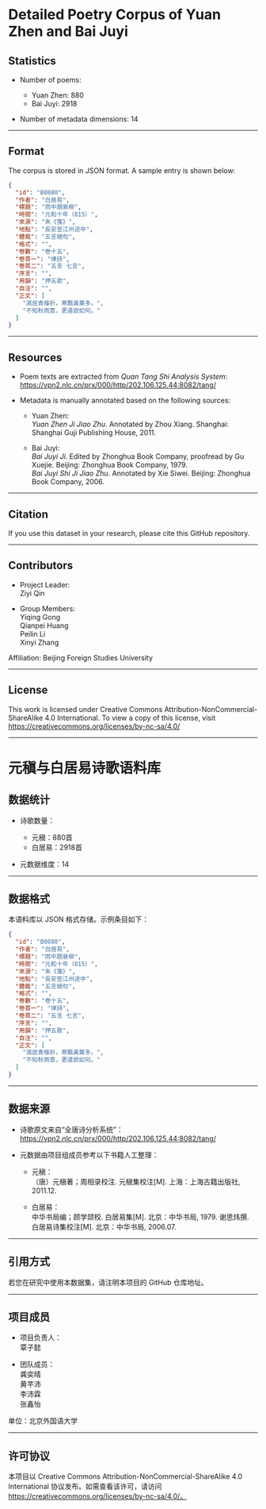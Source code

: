 # Detailed Poetry Corpus of Yuan Zhen and Bai Juyi

## Statistics

- Number of poems:  
  - Yuan Zhen: 880  
  - Bai Juyi: 2918  

- Number of metadata dimensions: 14  

---

## Format

The corpus is stored in JSON format. A sample entry is shown below:

```json
{
  "id": "B0880",
  "作者": "白居易",
  "標題": "雨中題衰柳",
  "時間": "元和十年（815）",
  "來源": "朱《箋》",
  "地點": "長安至江州途中",
  "體裁": "五言絕句",
  "格式": "",
  "卷數": "卷十五",
  "卷首一": "律詩",
  "卷首二": "五言 七言",
  "序言": "",
  "用韻": "押五歌",
  "自注": "",
  "正文": [
    "濕屈青條折，寒飄黃葉多。",
    "不知秋雨意，更遣欲如何。"
  ]
}
```

---

## Resources

- Poem texts are extracted from *Quan Tang Shi Analysis System*:  
  https://vpn2.nlc.cn/prx/000/http/202.106.125.44:8082/tang/

- Metadata is manually annotated based on the following sources:

  - Yuan Zhen:  
    *Yuan Zhen Ji Jiao Zhu*. Annotated by Zhou Xiang. Shanghai: Shanghai Guji Publishing House, 2011.

  - Bai Juyi:  
    *Bai Juyi Ji*. Edited by Zhonghua Book Company, proofread by Gu Xuejie. Beijing: Zhonghua Book Company, 1979.  
    *Bai Juyi Shi Ji Jiao Zhu*. Annotated by Xie Siwei. Beijing: Zhonghua Book Company, 2006.

---

## Citation

If you use this dataset in your research, please cite this GitHub repository.

---

## Contributors

- Project Leader:  
  Ziyi Qin

- Group Members:  
  Yiqing Gong  
  Qianpei Huang  
  Peilin Li  
  Xinyi Zhang  

Affiliation: Beijing Foreign Studies University

---

## License

This work is licensed under Creative Commons Attribution-NonCommercial-ShareAlike 4.0 International. To view a copy of this license, visit https://creativecommons.org/licenses/by-nc-sa/4.0/

---


# 元稹与白居易诗歌语料库

## 数据统计

- 诗歌数量：  
  - 元稹：880首
  - 白居易：2918首 

- 元数据维度：14

---

## 数据格式

本语料库以 JSON 格式存储。示例条目如下：

```json
{
  "id": "B0880",
  "作者": "白居易",
  "標題": "雨中題衰柳",
  "時間": "元和十年（815）",
  "來源": "朱《箋》",
  "地點": "長安至江州途中",
  "體裁": "五言絕句",
  "格式": "",
  "卷數": "卷十五",
  "卷首一": "律詩",
  "卷首二": "五言 七言",
  "序言": "",
  "用韻": "押五歌",
  "自注": "",
  "正文": [
    "濕屈青條折，寒飄黃葉多。",
    "不知秋雨意，更遣欲如何。"
  ]
}
```

---

## 数据来源

- 诗歌原文来自“全唐诗分析系统”：  
  https://vpn2.nlc.cn/prx/000/http/202.106.125.44:8082/tang/

- 元数据由项目组成员参考以下书籍人工整理：

  - 元稹：  
    （唐）元稹著；周相录校注. 元稹集校注[M]. 上海：上海古籍出版社, 2011.12.

  - 白居易：  
    中华书局编；顾学颉校. 白居易集[M]. 北京：中华书局, 1979. 
    谢思炜撰. 白居易诗集校注[M]. 北京：中华书局, 2006.07.

---

## 引用方式

若您在研究中使用本数据集，请注明本项目的 GitHub 仓库地址。

---

## 项目成员

- 项目负责人：  
  覃子懿

- 团队成员：  
  龚奕晴  
  黄芊沛  
  李沛霖  
  张鑫怡  

单位：北京外国语大学

---
## 许可协议
本项目以 Creative Commons Attribution-NonCommercial-ShareAlike 4.0 International 协议发布。如需查看该许可，请访问 https://creativecommons.org/licenses/by-nc-sa/4.0/。

